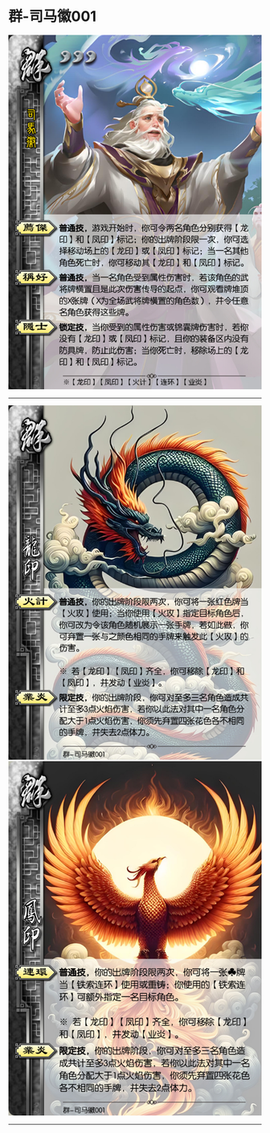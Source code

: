 # 群-司马徽001

![群-司马徽001](../assets/群-司马徽001.jpg)

---

![群-司马徽001-龙印](../assets/群-司马徽001-龙印.jpg)
![群-司马徽001-凤印](../assets/群-司马徽001-凤印.jpg)

---